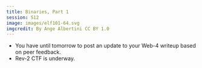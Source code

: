 ```yaml
---
title: Binaries, Part 1
session: S12
image: images/elf101-64.svg
imgcredit: By Ange Albertini CC BY 1.0
---
```


* You have until tomorrow to post an update to your Web-4 writeup based on peer feedback.
* Rev-2 CTF is underway.
